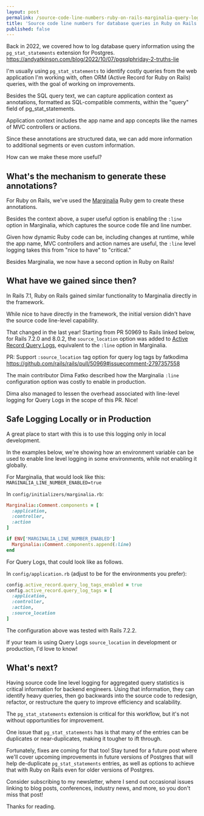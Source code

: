 ```yaml
---
layout: post
permalink: /source-code-line-numbers-ruby-on-rails-marginalia-query-logs
title: 'Source code line numbers for database queries in Ruby on Rails with Marginalia and Query Logs'
published: false
---
```


Back in 2022, we covered how to log database query information using the `pg_stat_statements` extension for Postgres.
<https://andyatkinson.com/blog/2022/10/07/pgsqlphriday-2-truths-lie>

I'm usually using `pg_stat_statements` to identify costly queries from the web application I'm working with, often ORM (Active Record for Ruby on Rails) queries, with the goal of working on improvements.

Besides the SQL query text, we can capture application context as annotations, formatted as SQL-compatible comments, within the "query" field of pg_stat_statements.

Application context includes the app name and app concepts like the names of MVC controllers or actions.

Since these annotations are structured data, we can add more information to additional segments or even custom information.

How can we make these more useful?

## What's the mechanism to generate these annotations?
For Ruby on Rails, we've used the [Marginalia](https://github.com/basecamp/marginalia) Ruby gem to create these annotations.

Besides the context above, a super useful option is enabling the `:line` option in Marginalia, which captures the source code file and line number.

Given how dynamic Ruby code can be, including changes at runtime, while the app name, MVC controllers and action names are useful, the `:line` level logging takes this from "nice to have" to "critical."

Besides Marginalia, we now have a second option in Ruby on Rails!

## What have we gained since then?
In Rails 7.1, Ruby on Rails gained similar functionality to Marginalia directly in the framework.

While nice to have directly in the framework, the initial version didn't have the source code line-level capability.

That changed in the last year! Starting from PR 50969 to Rails linked below, for Rails 7.2.0 and 8.0.2, the `source_location` option was added to [Active Record Query Logs](https://api.rubyonrails.org/classes/ActiveRecord/QueryLogs.html), equivalent to the `:line` option in Marginalia.

PR: Support `:source_location` tag option for query log tags by fatkodima
<https://github.com/rails/rails/pull/50969#issuecomment-2797357558>

The main contributor Dima Fatko described how the Marginalia `:line` configuration option was costly to enable in production.

Dima also managed to lessen the overhead associated with line-level logging for Query Logs in the scope of this PR. Nice!

## Safe Logging Locally or in Production
A great place to start with this is to use this logging only in local development.

In the examples below, we're showing how an environment variable can be used to enable line level logging in some environments, while not enabling it globally.

For Marginalia, that would look like this:
`MARGINALIA_LINE_NUMBER_ENABLED=true`

In `config/initializers/marginalia.rb`:
```rb
Marginalia::Comment.components = [
  :application,
  :controller,
  :action
]

if ENV['MARGINALIA_LINE_NUMBER_ENABLED']
  Marginalia::Comment.components.append(:line)
end
```

For Query Logs, that could look like as follows.

In `config/application.rb` (adjust to be for the environments you prefer):
```rb
config.active_record.query_log_tags_enabled = true
config.active_record.query_log_tags = [
  :application,
  :controller,
  :action,
  :source_location
]
```

The configuration above was tested with Rails 7.2.2.

If your team is using Query Logs `source_location` in development or production, I'd love to know!

## What's next?
Having source code line level logging for aggregated query statistics is critical information for backend engineers. Using that information, they can identify heavy queries, then go backwards into the source code to redesign, refactor, or restructure the query to improve efficiency and scalability.

The `pg_stat_statements` extension is critical for this workflow, but it's not without opportunities for improvement.

One issue that `pg_stat_statements` has is that many of the entries can be duplicates or near-duplicates, making it tougher to ift through.

Fortunately, fixes are coming for that too! Stay tuned for a future post where we'll cover upcoming improvements in future versions of Postgres that will help de-duplicate `pg_stat_statements` entries, as well as options to achieve that with Ruby on Rails even for older versions of Postgres.

Consider subscribing to my newsletter, where I send out occasional issues linking to blog posts, conferences, industry news, and more, so you don't miss that post!

Thanks for reading.
